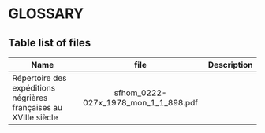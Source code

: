 # GLOSSARY

## Table list of files

| Name                                                             | file                                 | Description  |
| ---------------------------------------------------------------- |:------------------------------------:| ------------:|
| Répertoire des expéditions négrières françaises au XVIIIe siècle | sfhom_0222-027x_1978_mon_1_1_898.pdf |              |
